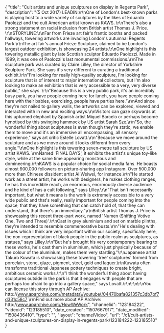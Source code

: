 {
    "title": "Cult artists and unique sculptures on display in Regents Park",
    "description": "(5 Oct 2017) LEADIN:\r\nOne of London's best-known parks is playing host to a wide variety of sculptures by the likes of Eduardo Paolozzi and the cult American artist known as KAWS. \r\nThere's also a strong statement on racial inclusion from British artist Thomas J. Price. \r\nSTORYLINE:\r\nFar from Frieze art fair's frantic booths and packed hallways, towering artworks are invading London's autumnal Regents Park.\r\nThe art fair's annual Frieze Sculpture, claimed to be London's largest outdoor exhibition, is showcasing 24 artists.\r\nOne highlight is this towering metallic giant by late Scottish sculptor Eduardo Paolozzi. Made in 1999, it was one of Paolozzi's last monumental commissions.\r\nThe sculpture park was curated by Claire Lilley, the director of Yorkshire Sculpture Park. She says it's very different to curating a traditional exhibit.\r\n\"I'm looking for really high-quality sculpture, I'm looking for sculpture that is of interest to major international collectors, but I'm also looking to make an exhibition that is very accessible to a very, very diverse public,\" she says. \r\n\"Because this is a very public park, it's an incredibly busy park, you have people coming here for lunch, you have people coming here with their babies, exercising, people have parties here.\"\r\nAnd since they're not nailed to gallery walls, the artworks can be explored, viewed and interacted with in new and exciting ways.\r\nVisitors can gaze skywards at this upturned elephant by Spanish artist Miquel Barcelo or perhaps become hynotised by this swinging hammock by US artist Sarah Sze.\r\n\"So, the wonderful thing about sculptures is even though they're static, we enable them to move and it's an immersive all encompassing, all sensory experience,\" says art critic Estelle Lovatt.\r\n\"Because we move around the sculpture and as we move around it looks different from every angle.\"\r\nOne highlight is this towering seven-metre tall sculpture by US artist KAWS. \r\nNamed 'FINAL DAYS', it exhibits the artist's unique toy-like style, while at the same time appearing monstrous and domineering.\r\nKAWS is a popular choice for social media fans. He boasts almost 900,000 followers on picture-sharing app Instagram. Over 500,000 more than Chinese dissident artist Ai Weiwei, for instance.\r\n\"He started work as a street artist, he works with designers, he makes clothing ranges, he has this incredible reach, an enormous, enormously diverse audience and he kind of has a cult following,\" says Lilley.\r\n\"That isn't necessarily important, but what it means is the work is extremely accessible to a very wide public and that's really, really important for people coming into the space, that they have something that can catch hold of, that they can understand, that there's an immediacy.\"\r\nBritish artist Thomas J. Price is showcasing this recent three-part work, named 'Numen (Shifting Votive One, Two and Three)'.\r\nCast in grey aluminium and set on marble plinths, they're intended to resemble commemorative busts.\r\n\"He's dealing with issues which I think are very important within our society, specifically here, the non-representation of black people in the public realm as sculptures, as statues,\" says Lilley.\r\n\"But he's brought his very contemporary bearing to these works, he's cast them in aluminium, which just physically because of the colour of the aluminium, makes them very startling.\"\r\nJapanese artist Takuro Kuwata is showcasing these towering 'tree' sculptures' formed from porcelain, stone, glaze, pigment, steel, gold and laquer.\r\nKuwata often transforms traditional Japanese pottery techniques to create bright, ambitious ceramic works.\r\n\"I think the wonderful thing about having sculptures outside in the park is that it engages with people that are perhaps too afraid to go into a gallery space,\" says Lovatt.\r\n\r\n\r\nYou can license this story through AP Archive: http:\/\/www.aparchive.com\/metadata\/youtube\/04470bafa821357c3db7bf7d331c58c7 \r\nFind out more about AP Archive: http:\/\/www.aparchive.com\/HowWeWork",
    "channelid": "123184222",
    "videoid": "123185510",
    "date_created": "1507667917",
    "date_modified": "1508436410",
    "type": "",
    "layout": "channelVideo",
    "url": "\/c1\/cult-artists-and-unique-sculptures-on-display-in-regents-park\/123184222-123185510"
}